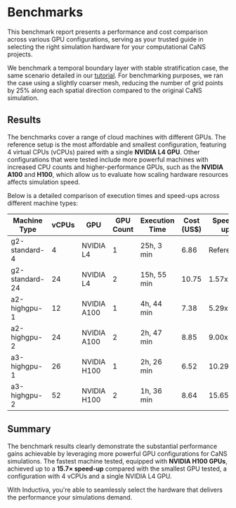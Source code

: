 # Benchmarks
This benchmark report presents a performance and cost comparison across various GPU configurations, serving as your trusted 
guide in selecting the right simulation hardware for your computational CaNS projects.

We benchmark a temporal boundary layer with stable stratification case, the same scenario detailed in our [tutorial](https://inductiva.ai/guides/cans/run-temporal-boundary-layer-case). For benchmarking purposes, we ran the case using a slightly coarser mesh, 
reducing the number of grid points by 25% along each spatial direction compared to the original CaNS simulation.

## Results
The benchmarks cover a range of cloud machines with different GPUs. The reference setup is the most affordable and 
smallest configuration, featuring 4 virtual CPUs (vCPUs) paired with a single **NVIDIA L4 GPU**. Other configurations that were 
tested include more powerful machines with increased CPU counts and higher-performance GPUs, such as the **NVIDIA A100** and **H100**, 
which allow us to evaluate how scaling hardware resources affects simulation speed.

Below is a detailed comparison of execution times and speed-ups across different machine types:

| Machine Type    | vCPUs | GPU            | GPU Count | Execution Time| Cost (US$) | Speed-up  |
| --------------- | ----- | ---------------| --------- | ------------- | ---------- | --------- |
| g2-standard-4   | 4     | NVIDIA L4      | 1         | 25h, 3 min    | 6.86       | Reference |
| g2-standard-24  | 24    | NVIDIA L4      | 2         | 15h, 55 min   | 10.75      | 1.57x     |
| a2-highgpu-1    | 12    | NVIDIA A100    | 1         | 4h, 44 min    | 7.38       | 5.29x     |
| a2-highgpu-2    | 24    | NVIDIA A100    | 2         | 2h, 47 min    | 8.85       | 9.00x     |
| a3-highgpu-1    | 26    | NVIDIA H100    | 1         | 2h, 26 min    | 6.52       | 10.29x    |
| a3-highgpu-2    | 52    | NVIDIA H100    | 2         | 1h, 36 min    | 8.64       | 15.65x    |

## Summary
The benchmark results clearly demonstrate the substantial performance gains achievable by leveraging more powerful 
GPU configurations for CaNS simulations. The fastest machine tested, equipped with **NVIDIA H100 GPUs**, achieved up to 
a **15.7× speed-up** compared with the smallest GPU tested, a configuration with 4 vCPUs and a single NVIDIA L4 GPU.

With Inductiva, you're able to seamlessly select the hardware that delivers the performance your simulations demand.